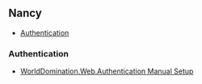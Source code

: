 ## Nancy

 - [Authentication](#authentication)
 
### Authentication
 
 - [WorldDomination.Web.Authentication Manual Setup](https://github.com/PureKrome/WorldDomination.Web.Authentication/wiki/NancyFX-Manual-Setup)
